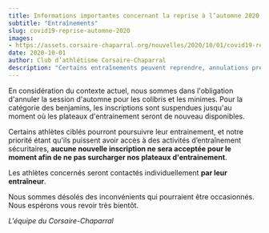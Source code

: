 ```yaml
---
title: Informations importantes concernant la reprise à l’automne 2020
subtitle: "Entraînements"
slug: covid19-reprise-automne-2020
images:
- https://assets.corsaire-chaparral.org/nouvelles/2020/10/01/covid19-reprise-automne-2020/couverture.jpg
date: 2020-10-01
author: Club d’athlétisme Corsaire-Chaparral
description: "Certains entraînements peuvent reprendre, annulations prévues pour les catégories plus jeunes."
---
```


En considération du contexte actuel, nous sommes dans l'obligation d'annuler la session d'automne pour les colibris et les minimes.
Pour la catégorie des benjamins, les inscriptions sont suspendues jusqu'au moment où les plateaux d'entrainement seront de nouveau disponibles.

Certains athlètes ciblés pourront poursuivre leur entrainement, et notre priorité étant qu'ils puissent avoir accès à des activités d’entraînement sécuritaires, **aucune nouvelle inscription ne sera acceptée pour le moment afin de ne pas surcharger nos plateaux d'entrainement**.

Les athlètes concernés seront contactés individuellement **par leur entraîneur**.

Nous sommes désolés des inconvénients qui pourraient être occasionnés.
Nous espérons vous revoir très bientôt.

*L'équipe du Corsaire-Chaparral*
